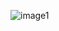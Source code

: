 ![image1](https://sakujjjj.github.io/wehelp-assignments/week-5/%E8%A6%81%E6%B1%82%E4%B8%89/%E8%9E%A2%E5%B9%95%E6%93%B7%E5%8F%96%E7%95%AB%E9%9D%A2%202022-01-29%20021518.jpg)

